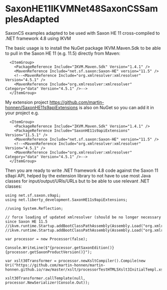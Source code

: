 # SaxonHE11IKVMNet48SaxonCSSamplesAdapted
SaxonCS examples adapted to be used with Saxon HE 11 cross-compiled to .NET framework 4.8 using IKVM


The basic usage is to install the NuGet package IKVM.Maven.Sdk to be able to pull in the Saxon HE 11 (e.g. 11.5) directly from Maven:
```
  <ItemGroup>
    <PackageReference Include="IKVM.Maven.Sdk" Version="1.4.1" />
    <MavenReference Include="net.sf.saxon:Saxon-HE" version="11.5" />
    <!--<MavenReference Include="org.xmlresolver:xmlresolver" Version="4.5.1" />
    <MavenReference Include="org.xmlresolver:xmlresolver" Category="data" Version="4.5.1" />-->
  </ItemGroup>
```

My extension project https://github.com/martin-honnen/SaxonHE11s9apiExtensions is also on NuGet so you can add it in your project e.g.

```
  <ItemGroup>
    <PackageReference Include="IKVM.Maven.Sdk" Version="1.4.1" />
    <PackageReference Include="SaxonHE11s9apiExtensions" Version="11.5.1" />
    <MavenReference Include="net.sf.saxon:Saxon-HE" version="11.5" />
    <!--<MavenReference Include="org.xmlresolver:xmlresolver" Version="4.5.1" />
    <MavenReference Include="org.xmlresolver:xmlresolver" Category="data" Version="4.5.1" />-->
  </ItemGroup>
```

Then you are ready to write .NET framework 4.8 code against the Saxon 11 s9api API, helped by the extension library to not have to use most Java classes for input/output/URIs/URLs but to be able to use relevant .NET classes:

```
using net.sf.saxon.s9api;
using net.liberty_development.SaxonHE11s9apiExtensions;

//using System.Reflection;

// force loading of updated xmlresolver (should be no longer necessary since Saxon HE 11.5
//ikvm.runtime.Startup.addBootClassPathAssembly(Assembly.Load("org.xmlresolver.xmlresolver"));
//ikvm.runtime.Startup.addBootClassPathAssembly(Assembly.Load("org.xmlresolver.xmlresolver_data"));

var processor = new Processor(false);

Console.WriteLine($"{processor.getSaxonEdition()} {processor.getSaxonProductVersion()}");

var xslt30Transformer = processor.newXsltCompiler().Compile(new Uri("https://github.com/martin-honnen/martin-honnen.github.io/raw/master/xslt/processorTestHTML5Xslt3InitialTempl.xsl")).load30();

xslt30Transformer.callTemplate(null, processor.NewSerializer(Console.Out));
```
